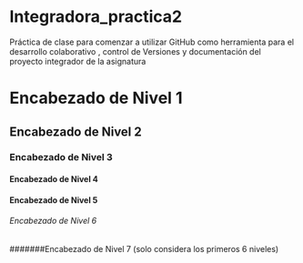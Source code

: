# Integradora_practica2
Práctica de clase para comenzar a utilizar GitHub como herramienta para el desarrollo colaborativo , control de Versiones y documentación del proyecto integrador de la asignatura 

# Encabezado de Nivel 1
## Encabezado de Nivel 2
### Encabezado de Nivel 3
#### Encabezado de Nivel 4
#### Encabezado de Nivel 5
###### Encabezado de Nivel 6
#######Encabezado de Nivel 7 (solo considera los primeros 6 niveles)
